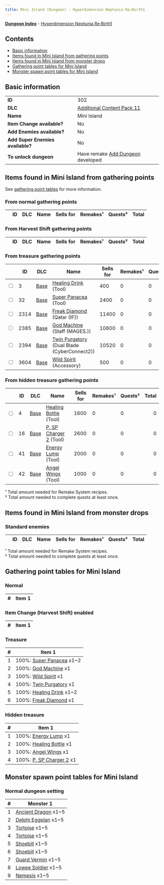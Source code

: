 ```yaml
---
title: Mini Island (Dungeon) - Hyperdimension Neptunia Re;Birth1
---
```


[**Dungeon Index**](/neptunia/rb1/dungeon/index.html) - [Hyperdimension Neptunia Re;Birth1](/neptunia/rb1)

## Contents

- [Basic information](#basic-information)
- [Items found in Mini Island from gathering points](#items-found-in-mini-island-from-gathering-points)
- [Items found in Mini Island from monster drops](#items-found-in-mini-island-from-monster-drops)
- [Gathering point tables for Mini Island](#gathering-point-tables-for-mini-island)
- [Monster spawn point tables for Mini Island](#monster-spawn-point-tables-for-mini-island)

## Basic information

|   |   |
| -- | -- |
| **ID** | 302 |
| **DLC** | [Additional Content Pack 11](/neptunia/rb1/dlc/20-pack11.html) |
| **Name** | Mini Island |
| **Item Change available?** | No |
| **Add Enemies available?** | No |
| **Add Super Enemies available?** | No |
| **To unlock dungeon** | Have remake [Add Dungeon](/neptunia/rb1/remake/20-1002-add-dungeon.html) developed |


## Items found in Mini Island from gathering points

See [gathering point tables](#gathering-point-tables-for-mini-island) for more information.

### From normal gathering points

|    | ID | DLC | Name | Sells for | Remakes¹ | Quests² | Total |
| -- | -- | --- | ---- | --------- | -------- | ------- | ----: |



### From Harvest Shift gathering points

|    | ID | DLC | Name | Sells for | Remakes¹ | Quests² | Total |
| -- | -- | --- | ---- | --------- | -------- | ------- | ----: |



### From treasure gathering points

|    | ID | DLC | Name | Sells for | Remakes¹ | Quests² | Total |
| -- | -- | --- | ---- | --------- | -------- | ------- | ----: |
| <input type="checkbox" id="rb1-item-1-3" class="trackbox" /> | 3 | [Base](/neptunia/rb1/dlc/1-base.html) | [Healing Drink](/neptunia/rb1/item/1-3-healing-drink.html) (Tool) | 400 | 0 | 0 | 0 |
| <input type="checkbox" id="rb1-item-1-32" class="trackbox" /> | 32 | [Base](/neptunia/rb1/dlc/1-base.html) | [Super Panacea](/neptunia/rb1/item/1-32-super-panacea.html) (Tool) | 2400 | 0 | 0 | 0 |
| <input type="checkbox" id="rb1-item-1-2314" class="trackbox" /> | 2314 | [Base](/neptunia/rb1/dlc/1-base.html) | [Freak Diamond](/neptunia/rb1/item/1-2314-freak-diamond.html) (Qatar (IF)) | 11400 | 0 | 0 | 0 |
| <input type="checkbox" id="rb1-item-1-2385" class="trackbox" /> | 2385 | [Base](/neptunia/rb1/dlc/1-base.html) | [God Machine](/neptunia/rb1/item/1-2385-god-machine.html) (Staff (MAGES.)) | 10600 | 0 | 0 | 0 |
| <input type="checkbox" id="rb1-item-1-2394" class="trackbox" /> | 2394 | [Base](/neptunia/rb1/dlc/1-base.html) | [Twin Purgatory](/neptunia/rb1/item/1-2394-twin-purgatory.html) (Dual Blade (CyberConnect2)) | 10520 | 0 | 0 | 0 |
| <input type="checkbox" id="rb1-item-1-3604" class="trackbox" /> | 3604 | [Base](/neptunia/rb1/dlc/1-base.html) | [Wild Spirit](/neptunia/rb1/item/1-3604-wild-spirit.html) (Accessory) | 500 | 0 | 0 | 0 |


### From hidden treasure gathering points

|    | ID | DLC | Name | Sells for | Remakes¹ | Quests² | Total |
| -- | -- | --- | ---- | --------- | -------- | ------- | ----: |
| <input type="checkbox" id="rb1-item-1-4" class="trackbox" /> | 4 | [Base](/neptunia/rb1/dlc/1-base.html) | [Healing Bottle](/neptunia/rb1/item/1-4-healing-bottle.html) (Tool) | 1600 | 0 | 0 | 0 |
| <input type="checkbox" id="rb1-item-1-16" class="trackbox" /> | 16 | [Base](/neptunia/rb1/dlc/1-base.html) | [P. SP Charger 2](/neptunia/rb1/item/1-16-p-sp-charger-2.html) (Tool) | 2600 | 0 | 0 | 0 |
| <input type="checkbox" id="rb1-item-1-41" class="trackbox" /> | 41 | [Base](/neptunia/rb1/dlc/1-base.html) | [Energy Lump](/neptunia/rb1/item/1-41-energy-lump.html) (Tool) | 2000 | 0 | 0 | 0 |
| <input type="checkbox" id="rb1-item-1-42" class="trackbox" /> | 42 | [Base](/neptunia/rb1/dlc/1-base.html) | [Angel Wings](/neptunia/rb1/item/1-42-angel-wings.html) (Tool) | 1000 | 0 | 0 | 0 |


¹ Total amount needed for Remake System recipes.<br />² Total amount needed to complete quests at least once.

## Items found in Mini Island from monster drops


### Standard enemies

|    | ID | DLC | Name | Sells for | Remakes¹ | Quests² | Total |
| -- | -- | --- | ---- | --------- | -------- | ------- | ----: |







¹ Total amount needed for Remake System recipes.<br />² Total amount needed to complete quests at least once.

## Gathering point tables for Mini Island


### Normal


| #  | Item 1 |
| -- | ------ |


### Item Change (Harvest Shift) enabled


| #  | Item 1 |
| -- | ------ |


### Treasure


| #  | Item 1 |
| -- | ------ |
| 1 | 100%: [Super Panacea](/neptunia/rb1/item/1-32-super-panacea.html) x1~2 |
| 2 | 100%: [God Machine](/neptunia/rb1/item/1-2385-god-machine.html) x1 |
| 3 | 100%: [Wild Spirit](/neptunia/rb1/item/1-3604-wild-spirit.html) x1 |
| 4 | 100%: [Twin Purgatory](/neptunia/rb1/item/1-2394-twin-purgatory.html) x1 |
| 5 | 100%: [Healing Drink](/neptunia/rb1/item/1-3-healing-drink.html) x1~2 |
| 6 | 100%: [Freak Diamond](/neptunia/rb1/item/1-2314-freak-diamond.html) x1 |

### Hidden treasure


| #  | Item 1 |
| -- | ------ |
| 1 | 100%: [Energy Lump](/neptunia/rb1/item/1-41-energy-lump.html) x1 |
| 2 | 100%: [Healing Bottle](/neptunia/rb1/item/1-4-healing-bottle.html) x1 |
| 3 | 100%: [Angel Wings](/neptunia/rb1/item/1-42-angel-wings.html) x1 |
| 4 | 100%: [P. SP Charger 2](/neptunia/rb1/item/1-16-p-sp-charger-2.html) x1 |

## Monster spawn point tables for Mini Island


### Normal dungeon setting


| #  | Monster 1 |
| -- | --------- |
| 1 | [Ancient Dragon](/neptunia/rb1/monster/20-8025-ancient-dragon.html) x1~5 |
| 2 | [Delphi Eggplan](/neptunia/rb1/monster/20-8026-delphi-eggplan.html) x1~5 |
| 3 | [Tortoise](/neptunia/rb1/monster/20-8027-tortoise.html) x1~5 |
| 4 | [Tortoise](/neptunia/rb1/monster/20-8027-tortoise.html) x1~5 |
| 5 | [Shoebill](/neptunia/rb1/monster/20-8028-shoebill.html) x1~5 |
| 6 | [Shoebill](/neptunia/rb1/monster/20-8028-shoebill.html) x1~5 |
| 7 | [Guard Vermin](/neptunia/rb1/monster/20-8029-guard-vermin.html) x1~5 |
| 8 | [Lowee Soldier](/neptunia/rb1/monster/20-8030-lowee-soldier.html) x1~5 |
| 9 | [Nemesis](/neptunia/rb1/monster/20-8031-nemesis.html) x1~5 |



